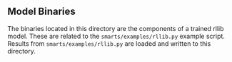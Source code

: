 ## Model Binaries

The binaries located in this directory are the components of a trained rllib model. These are related to the `smarts/examples/rllib.py` example script. Results from `smarts/examples/rllib.py` are loaded and written to this directory.